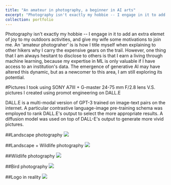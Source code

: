 ```yaml
---
title: "An amateur in photography, a beginner in AI arts"
excerpt: "Photography isn't exactly my hobbie -- I engage in it to add an extra elemet of joy to my outdoors activities, and give my wife some motivations to join me. An 'amateur photograher' is is how I title myself when explaining to other hikers why I carry the expensive gears on the trail. However, one thing that I am always hesitant to disclose to others is that I earn a living through machine learning ... <br/><img src='/images/compose1.jpeg'>"
collection: portfolio
---
```


Photography isn't exactly my hobbie -- I engage in it to add an extra elemet of joy to my outdoors activities, and give my wife some motivations to join me. An 'amateur photograher' is is how I title myself when explaining to other hikers why I carry the expensive gears on the trail. However, one thing that I am always hesitant to disclose to others is that I earn a living through machine learning, because my expertise in ML is only valuable if I have access to an institution's data. The emergence of generative AI may have altered this dynamic, but as a newcomer to this area, I am still exploring its potential.


#Pictures I took using SONY A7III + G-master 24-75 mm F/2.8 lens V.S. pictures I created using promot engineering on DALL.E

DALL.E is a multi-modal version of GPT-3 trained on image-text pairs on the internet. A particular contrastive language-image pre-training schema was employed to rank DALL.E's output to select the more appropriate results. A diffusion model was used on top of DALL-E's output to generate more vivid pictures.

##Landscape photography
<img src='/images/compose1.jpeg'>

##Landscape + Wildlife photography
<img src='/images/compose2.jpeg'>

##Wildlife photography
<img src='/images/compose3.jpeg'>

##Bird photography
<img src='/images/compose4.jpeg'>

##Logo in reality
<img src='/images/compose5.jpeg'>
